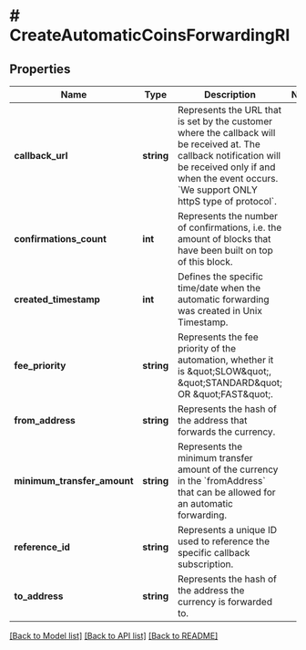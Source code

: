 # # CreateAutomaticCoinsForwardingRI

## Properties

Name | Type | Description | Notes
------------ | ------------- | ------------- | -------------
**callback_url** | **string** | Represents the URL that is set by the customer where the callback will be received at. The callback notification will be received only if and when the event occurs. &#x60;We support ONLY httpS type of protocol&#x60;. |
**confirmations_count** | **int** | Represents the number of confirmations, i.e. the amount of blocks that have been built on top of this block. |
**created_timestamp** | **int** | Defines the specific time/date when the automatic forwarding was created in Unix Timestamp. |
**fee_priority** | **string** | Represents the fee priority of the automation, whether it is \&quot;SLOW\&quot;, \&quot;STANDARD\&quot; OR \&quot;FAST\&quot;. |
**from_address** | **string** | Represents the hash of the address that forwards the currency. |
**minimum_transfer_amount** | **string** | Represents the minimum transfer amount of the currency in the &#x60;fromAddress&#x60; that can be allowed for an automatic forwarding. |
**reference_id** | **string** | Represents a unique ID used to reference the specific callback subscription. |
**to_address** | **string** | Represents the hash of the address the currency is forwarded to. |

[[Back to Model list]](../../README.md#models) [[Back to API list]](../../README.md#endpoints) [[Back to README]](../../README.md)
